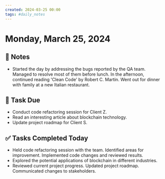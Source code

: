 ```yaml
---
created: 2024-03-25 00:00
tags: #daily_notes
---
```


# Monday, March 25, 2024

## 📓 Notes
- Started the day by addressing the bugs reported by the QA team. Managed to resolve most of them before lunch. In the afternoon, continued reading 'Clean Code' by Robert C. Martin. Went out for dinner with family at a new Italian restaurant.

## 📅 Task Due
- Conduct code refactoring session for Client Z.
- Read an interesting article about blockchain technology.
- Update project roadmap for Client S.

## ✅ Tasks Completed Today
- Held code refactoring session with the team. Identified areas for improvement. Implemented code changes and reviewed results.
- Explored the potential applications of blockchain in different industries.
- Reviewed current project progress. Updated project roadmap. Communicated changes to stakeholders.